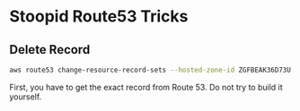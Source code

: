# Stoopid Route53 Tricks

## Delete Record

```sh
aws route53 change-resource-record-sets --hosted-zone-id ZGFBEAK36D73U --change-batch "`aws route53 list-resource-record-sets --hosted-zone-id  ZGFBEAK36D73U | jq '.ResourceRecordSets[] | select(.Type == "A") | select(.Name == "api.cdr0.net.") | {Changes:[{Action:"DELETE",ResourceRecordSet: .}]}'`"
```

First, you have to get the exact record from Route 53. Do not try to build it yourself.
